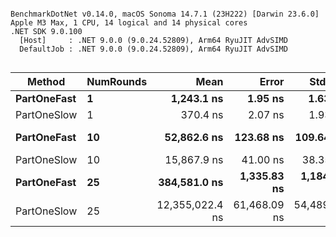 ```

BenchmarkDotNet v0.14.0, macOS Sonoma 14.7.1 (23H222) [Darwin 23.6.0]
Apple M3 Max, 1 CPU, 14 logical and 14 physical cores
.NET SDK 9.0.100
  [Host]     : .NET 9.0.0 (9.0.24.52809), Arm64 RyuJIT AdvSIMD
  DefaultJob : .NET 9.0.0 (9.0.24.52809), Arm64 RyuJIT AdvSIMD


```
| Method      | NumRounds | Mean            | Error        | StdDev       | Gen0      | Gen1      | Gen2      | Allocated   |
|------------ |---------- |----------------:|-------------:|-------------:|----------:|----------:|----------:|------------:|
| **PartOneFast** | **1**         |      **1,243.1 ns** |      **1.95 ns** |      **1.63 ns** |    **0.4711** |    **0.0019** |         **-** |     **3.86 KB** |
| PartOneSlow | 1         |        370.4 ns |      2.07 ns |      1.93 ns |    0.1855 |         - |         - |     1.52 KB |
| **PartOneFast** | **10**        |     **52,862.6 ns** |    **123.68 ns** |    **109.64 ns** |   **14.4043** |    **0.6104** |         **-** |   **117.75 KB** |
| PartOneSlow | 10        |     15,867.9 ns |     41.00 ns |     38.35 ns |    6.4087 |    0.0916 |         - |    52.34 KB |
| **PartOneFast** | **25**        |    **384,581.0 ns** |  **1,335.83 ns** |  **1,184.18 ns** |   **97.6563** |   **11.2305** |         **-** |   **798.55 KB** |
| PartOneSlow | 25        | 12,355,022.4 ns | 61,468.09 ns | 54,489.86 ns | 2109.3750 | 1437.5000 | 1062.5000 | 21823.69 KB |
